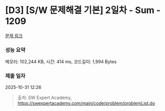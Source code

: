 # [D3] [S/W 문제해결 기본] 2일차 - Sum - 1209 

[문제 링크](https://swexpertacademy.com/main/code/problem/problemDetail.do?contestProbId=AV13_BWKACUCFAYh) 

### 성능 요약

메모리: 102,244 KB, 시간: 414 ms, 코드길이: 1,994 Bytes

### 제출 일자

2025-10-31 12:26



> 출처: SW Expert Academy, https://swexpertacademy.com/main/code/problem/problemList.do